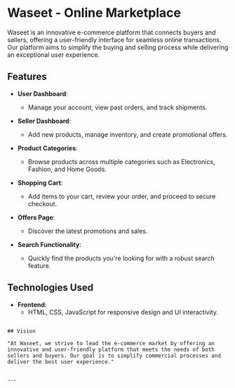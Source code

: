 
# Waseet - Online Marketplace

Waseet is an innovative e-commerce platform that connects buyers and sellers, offering a user-friendly interface for seamless online transactions. Our platform aims to simplify the buying and selling process while delivering an exceptional user experience.

## Features

- **User Dashboard**: 
  - Manage your account, view past orders, and track shipments.
  
- **Seller Dashboard**: 
  - Add new products, manage inventory, and create promotional offers.
  
- **Product Categories**: 
  - Browse products across multiple categories such as Electronics, Fashion, and Home Goods.
  
- **Shopping Cart**: 
  - Add items to your cart, review your order, and proceed to secure checkout.

- **Offers Page**: 
  - Discover the latest promotions and sales.
  
- **Search Functionality**: 
  - Quickly find the products you're looking for with a robust search feature.

## Technologies Used

- **Frontend**: 
  - HTML, CSS, JavaScript for responsive design and UI interactivity.
  

```

## Vision

"At Waseet, we strive to lead the e-commerce market by offering an innovative and user-friendly platform that meets the needs of both sellers and buyers. Our goal is to simplify commercial processes and deliver the best user experience."


---
